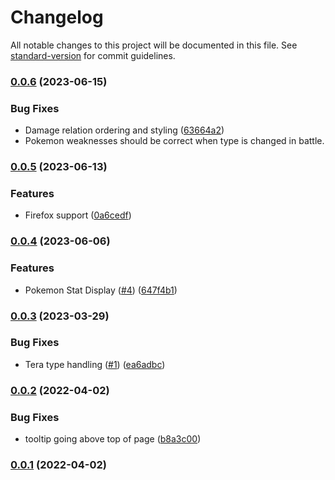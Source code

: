 # Changelog

All notable changes to this project will be documented in this file. See [standard-version](https://github.com/conventional-changelog/standard-version) for commit guidelines.

### [0.0.6](https://github.com/coltonb/pokemon-showdown-type-helper/compare/v0.0.5...v0.0.6) (2023-06-15)


### Bug Fixes

* Damage relation ordering and styling ([63664a2](https://github.com/coltonb/pokemon-showdown-type-helper/commit/63664a2d634dd3376de3ee371adcf2c657caa8a7))
* Pokemon weaknesses should be correct when type is changed in battle.

### [0.0.5](https://github.com/coltonb/pokemon-showdown-type-helper/compare/v0.0.4...v0.0.5) (2023-06-13)


### Features

* Firefox support ([0a6cedf](https://github.com/coltonb/pokemon-showdown-type-helper/commit/0a6cedfefd1ebb2eee4230cb431469f3d68222e2))

### [0.0.4](https://github.com/coltonb/pokemon-showdown-type-helper/compare/v0.0.3...v0.0.4) (2023-06-06)


### Features

* Pokemon Stat Display ([#4](https://github.com/coltonb/pokemon-showdown-type-helper/issues/4)) ([647f4b1](https://github.com/coltonb/pokemon-showdown-type-helper/commit/647f4b1d209ff95f1946feeea83198d91b6548f4))

### [0.0.3](https://github.com/coltonb/pokemon-showdown-type-helper/compare/v0.0.2...v0.0.3) (2023-03-29)


### Bug Fixes

* Tera type handling ([#1](https://github.com/coltonb/pokemon-showdown-type-helper/issues/1)) ([ea6adbc](https://github.com/coltonb/pokemon-showdown-type-helper/commit/ea6adbc6e4a33ad728652104f47f453fbdc6e979))

### [0.0.2](https://github.com/coltonb/pokemon-showdown-type-helper/compare/v0.0.1...v0.0.2) (2022-04-02)


### Bug Fixes

* tooltip going above top of page ([b8a3c00](https://github.com/coltonb/pokemon-showdown-type-helper/commit/b8a3c00da873d976d7442ef2cde26237e6f34314))

### [0.0.1](https://github.com/coltonb/pokemon-showdown-type-helper/compare/v0.1.0...v0.0.1) (2022-04-02)
